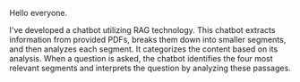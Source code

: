 Hello everyone.

I've developed a chatbot utilizing RAG technology. This chatbot extracts information from provided PDFs, 
breaks them down into smaller segments, and then analyzes each segment. It categorizes the content based on its analysis. 
When a question is asked, the chatbot identifies the four most relevant segments and interprets the question by analyzing these passages.
